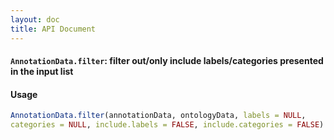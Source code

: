 ```yaml
---
layout: doc
title: API Document
---
```


#### `AnnotationData.filter`: filter out/only include labels/categories presented in the input list ####

#### Usage ####

```r
AnnotationData.filter(annotationData, ontologyData, labels = NULL,
categories = NULL, include.labels = FALSE, include.categories = FALSE)
```

